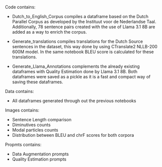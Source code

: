 Code contains:
- Dutch_to_English_Corpus compiles a dataframe based on the Dutch Parallel Corpus as developed by the Instituut voor de Nederlandse Taal. 
Additionally, 78 sentence pairs created with the use of Llama 3.1 8B are added as a way to enrich the corpus.

- Generate_translations compiles translations for the Dutch Source sentences in the dataset, this way done by using CTranslate2 NLLB-200 600M model. In the same notebook BLEU score is calculated for these translations.

- Generate_Llama_Annotations complements the already existing dataframes with Quality Estimation done by Llama 3.1 8B. Both dataframes were saved as a pickle as it is a fast and compact way of saving these dataframes. 

Data contains:
- All dataframes generated through out the previous notebooks

Images contains:
- Sentence Length comparison
- Diminutives counts
- Modal particles counts
- Distribution between BLEU and chrF scores for both corpora

Propmts contains:
- Data Augmentation prompts
- Quality Estimation prompts